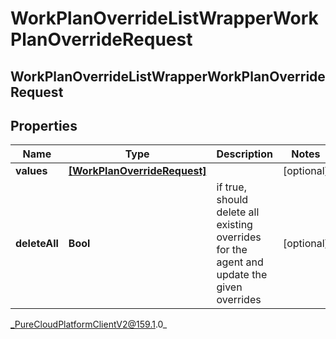 # WorkPlanOverrideListWrapperWorkPlanOverrideRequest

## WorkPlanOverrideListWrapperWorkPlanOverrideRequest

## Properties

|Name | Type | Description | Notes|
|------------ | ------------- | ------------- | -------------|
| **values** | [**[WorkPlanOverrideRequest]**](WorkPlanOverrideRequest) |  | [optional] |
| **deleteAll** | **Bool** | if true, should delete all existing overrides for the agent and update the given overrides | [optional] |



_PureCloudPlatformClientV2@159.1.0_
